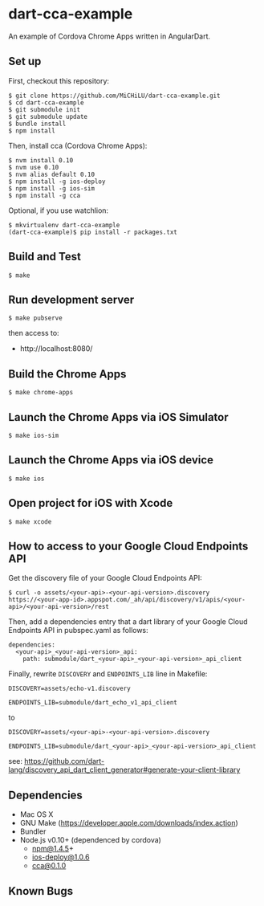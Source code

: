 dart-cca-example
================

An example of Cordova Chrome Apps written in AngularDart.

Set up
------

First, checkout this repository:

    $ git clone https://github.com/MiCHiLU/dart-cca-example.git
    $ cd dart-cca-example
    $ git submodule init
    $ git submodule update
    $ bundle install
    $ npm install

Then, install cca (Cordova Chrome Apps):

    $ nvm install 0.10
    $ nvm use 0.10
    $ nvm alias default 0.10
    $ npm install -g ios-deploy
    $ npm install -g ios-sim
    $ npm install -g cca

Optional, if you use watchlion:

    $ mkvirtualenv dart-cca-example
    (dart-cca-example)$ pip install -r packages.txt

Build and Test
--------------

    $ make

Run development server
----------------------

    $ make pubserve

then access to:

* http://localhost:8080/

Build the Chrome Apps
---------------------

    $ make chrome-apps

Launch the Chrome Apps via iOS Simulator
----------------------------------------

    $ make ios-sim

Launch the Chrome Apps via iOS device
-------------------------------------

    $ make ios

Open project for iOS with Xcode
-------------------------------

    $ make xcode

How to access to your Google Cloud Endpoints API
------------------------------------------------

Get the discovery file of your Google Cloud Endpoints API:

    $ curl -o assets/<your-api>-<your-api-version>.discovery https://<your-app-id>.appspot.com/_ah/api/discovery/v1/apis/<your-api>/<your-api-version>/rest

Then, add a dependencies entry that a dart library of your Google Cloud Endpoints API in pubspec.yaml as follows:

    dependencies:
      <your-api>_<your-api-version>_api:
        path: submodule/dart_<your-api>_<your-api-version>_api_client

Finally, rewrite `DISCOVERY` and `ENDPOINTS_LIB` line in Makefile:

    DISCOVERY=assets/echo-v1.discovery

    ENDPOINTS_LIB=submodule/dart_echo_v1_api_client

to

    DISCOVERY=assets/<your-api>-<your-api-version>.discovery

    ENDPOINTS_LIB=submodule/dart_<your-api>_<your-api-version>_api_client

see: https://github.com/dart-lang/discovery_api_dart_client_generator#generate-your-client-library

Dependencies
------------

* Mac OS X
* GNU Make (https://developer.apple.com/downloads/index.action)
* Bundler
* Node.js v0.10+ (dependenced by cordova)
  * npm@1.4.5+
  * ios-deploy@1.0.6
  * cca@0.1.0

Known Bugs
----------
